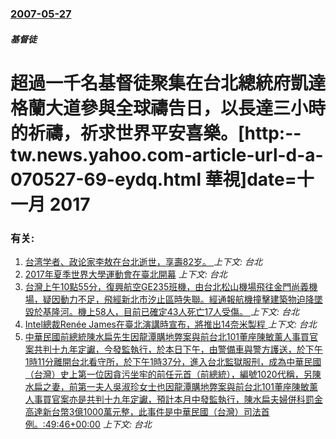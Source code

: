 ### [2007-05-27](/news/2007/05/27/index.md)

##### 基督徒
# 超過一千名基督徒聚集在台北總統府凱達格蘭大道參與全球禱告日，以長達三小時的祈禱，祈求世界平安喜樂。[http:--tw.news.yahoo.com-article-url-d-a-070527-69-eydq.html 華視]date=十一月 2017 




### 有关:

1. [台湾学者、政论家李敖在台北逝世，享壽82岁。 ](/news/2018/03/18/台湾学者-政论家李敖在台北逝世-享壽82岁.md) _上下文: 台北_
2. [ 2017年夏季世界大學運動會在臺北開幕](/news/2017/08/19/2017年夏季世界大學運動會在臺北開幕.md) _上下文: 台北_
3. [ 台灣上午10點55分，復興航空GE235班機，由台北松山機場飛往金門尚義機場，疑因動力不足，飛經新北市汐止區時失聯。經通報航機撞擊建築物迫降墜毀於基隆河。機上58人，目前已確定43人死亡17人受傷。 ](/news/2015/02/3/台灣上午10點55分-復興航空GE235班機-由台北松山機場飛往金門尚義機場-疑因動力不足-飛經新北市汐止區時失聯-經.md) _上下文: 台北_
4. [ Intel總裁Renée James在臺北演講時宣布，將推出14奈米製程 ](/news/2014/06/1/Intel總裁Renée-James在臺北演講時宣布-將推出14奈米製程.md) _上下文: 台北_
5. [ 中華民國前總統陳水扁先生因龍潭購地弊案與前台北101董座陳敏薰人事買官案共判十九年定讞，今發監執行，於本日下午，由警備車與警方護送，於下午1時11分離開台北看守所，於下午1時37分，進入台北監獄服刑，成為中華民國（台灣）史上第一位因貪污坐牢的前任元首（前總統），編號1020代稱，另陳水扁之妻，前第一夫人吳淑珍女士也因龍潭購地弊案與前台北101董座陳敏薰人事買官案亦是共判十九年定讞，預計本月中發監執行，陳水扁夫婦併科罰金高達新台幣3億1000萬元整，此事件是中華民國（台灣）司法首例。:49:46+00:00](/news/2010/12/2/中華民國前總統陳水扁先生因龍潭購地弊案與前台北101董座陳敏薰人事買官案共判十九年定讞-今發監執行-於本日下午-由警備.md) _上下文: 台北_

